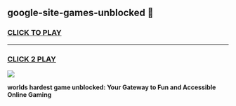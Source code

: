 
## google-site-games-unblocked 👋
<h3>
<a href="https://premium.freeplayer.one?title=google-site-games-unblocked&ref=14F">CLICK TO PLAY</a></h3>
<hr>

<h3>
<a href="https://premium.freeplayer.one?title=google-site-games-unblocked&ref=14F">CLICK 2 PLAY</a>
  
</h3>

<a href="https://premium.freeplayer.one?title=google-site-games-unblocked&ref=12F/"><img src="https://clearcache.store/games.png"></a>


**worlds hardest game unblocked: Your Gateway to Fun and Accessible Online Gaming**
